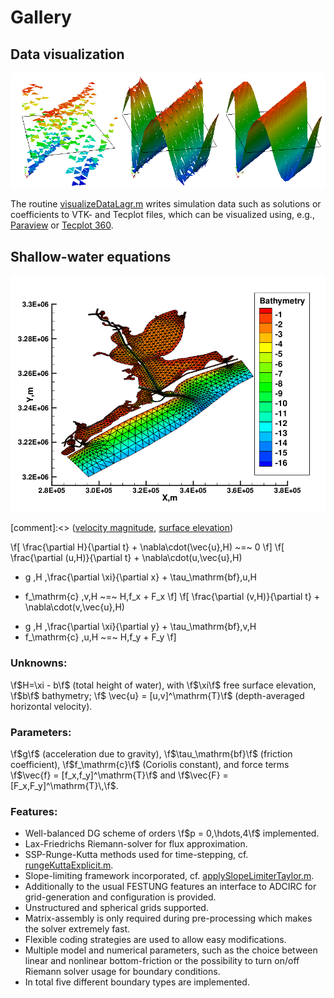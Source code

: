 # Gallery

## Data visualization

![Elementwise constant, linear, and quadratic approximation.](doxygen/images/visualization.png "Elementwise constant, linear, and quadratic approximation.")

The routine [visualizeDataLagr.m](visualizeDataLagr_8m.html) writes simulation data such as solutions or coefficients to VTK- and Tecplot files, which can be visualized using, e.g., [Paraview](http://www.paraview.org/) or [Tecplot 360](http://www.tecplot.com/).  

## Shallow-water equations

![Galveston Bay model domain with computational mesh after a 10 days simulation.](doxygen/images/sweBathymetry.png "Galveston Bay model domain with computational mesh.")

[comment]:<> ([velocity magnitude](doxygen/images/sweVelocity.png), [surface elevation](doxygen/images/sweBathymetry.png))

\f[ \frac{\partial H}{\partial t} + \nabla\cdot(\vec{u}\,H) ~=~ 0 \f]
\f[ \frac{\partial (u\,H)}{\partial t} + \nabla\cdot(u\,\vec{u}\,H)
+ g \,H \,\frac{\partial \xi}{\partial x} + \tau_\mathrm{bf}\,u\,H 
 -  f_\mathrm{c} \,v\,H ~=~ H\,f_x + F_x \f]
\f[ \frac{\partial (v\,H)}{\partial t} + \nabla\cdot(v\,\vec{u}\,H)
+ g \,H \,\frac{\partial \xi}{\partial y} + \tau_\mathrm{bf}\,v\,H 
 +  f_\mathrm{c} \,u\,H ~=~ H\,f_y + F_y \f]

### Unknowns: 
\f$H=\xi - b\f$ (total height of water), with \f$\xi\f$ free surface elevation, \f$b\f$ bathymetry; \f$ \vec{u} = [u,v]^\mathrm{T}\f$ (depth-averaged horizontal velocity). 

### Parameters:
 \f$g\f$ (acceleration due to gravity), \f$\tau_\mathrm{bf}\f$ (friction coefficient), \f$f_\mathrm{c}\f$ (Coriolis constant), and force terms \f$\vec{f} =
[f_x,f_y]^\mathrm{T}\f$ and \f$\vec{F} = [F_x,F_y]^\mathrm{T}\,\f$.

### Features:
* Well-balanced DG scheme of orders \f$p = 0,\hdots,4\f$ implemented.
* Lax-Friedrichs Riemann-solver for flux approximation.
* SSP-Runge-Kutta methods used for time-stepping, cf. [rungeKuttaExplicit.m](rungeKuttaExplicit_8m.html).
* Slope-limiting framework incorporated, cf. [applySlopeLimiterTaylor.m](applySlopeLimiterTaylor_8m.html).
* Additionally to the usual FESTUNG features an interface to ADCIRC for grid-generation and configuration is provided.
* Unstructured and spherical grids supported.
* Matrix-assembly is only required during pre-processing which makes the solver extremely fast.
* Flexible coding strategies are used to allow easy modifications.
* Multiple model and numerical parameters, such as the choice between linear and nonlinear bottom-friction or the possibility to turn on/off Riemann solver usage for boundary conditions.
* In total five different boundary types are implemented.
